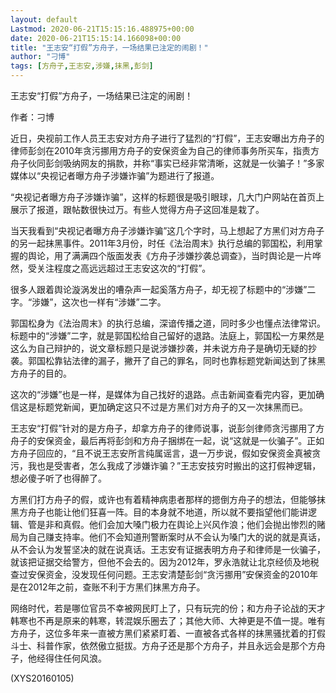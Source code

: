 ```yaml
---
layout: default
Lastmod: 2020-06-21T15:15:16.488975+00:00
date: 2020-06-21T15:15:14.166098+00:00
title: "王志安“打假”方舟子，一场结果已注定的闹剧！"
author: "刁博"
tags: [方舟子,王志安,涉嫌,抹黑,彭剑]
---
```


王志安“打假”方舟子，一场结果已注定的闹剧！

作者：刁博

近日，央视前工作人员王志安对方舟子进行了猛烈的“打假”，王志安曝出方舟子的律师彭剑在2010年贪污挪用方舟子的安保资金为自己的律师事务所买车，指责方舟子伙同彭剑吸纳网友的捐款，并称“事实已经非常清晰，这就是一伙骗子！”多家媒体以“央视记者曝方舟子涉嫌诈骗”为题进行了报道。

“央视记者曝方舟子涉嫌诈骗”，这样的标题很是吸引眼球，几大门户网站在首页上展示了报道，跟帖数很快过万。有些人觉得方舟子这回准是栽了。

当天我看到“央视记者曝方舟子涉嫌诈骗”这几个字时，马上想起了方黑们对方舟子的另一起抹黑事件。2011年3月份，时任《法治周末》执行总编的郭国松，利用掌握的舆论，用了满满四个版面发表《方舟子涉嫌抄袭总调查》，当时舆论是一片哗然，受关注程度之高远远超过王志安这次的“打假”。

很多人跟着舆论漩涡发出的嘈杂声一起奚落方舟子，却无视了标题中的“涉嫌”二字。“涉嫌”，这次也一样有“涉嫌”二字。

郭国松身为《法治周末》的执行总编，深谙传播之道，同时多少也懂点法律常识。标题中的“涉嫌”二字，就是郭国松给自己留好的退路。法庭上，郭国松一方果然是这么为自己辩护的，说文章标题只是说涉嫌抄袭，并未说方舟子是确切无疑的抄袭。郭国松靠钻法律的漏子，撇开了自己的罪名，同时也靠标题党新闻达到了抹黑方舟子的目的。

这次的“涉嫌”也是一样，是媒体为自己找好的退路。点击新闻查看完内容，更加确信这是标题党新闻，更加确定这只不过是方黑们对方舟子的又一次抹黑而已。

王志安“打假”针对的是方舟子，却拿方舟子的律师说事，说彭剑律师贪污挪用了方舟子的安保资金，最后再将彭剑和方舟子捆绑在一起，说“这就是一伙骗子”。正如方舟子回应的，“且不说王志安所言纯属谣言，退一万步说，假如安保资金真被贪污，我也是受害者，怎么我成了涉嫌诈骗？”王志安技穷时搬出的这打假神逻辑，想必傻子听了也得醉了。

方黑们打方舟子的假，或许也有着精神病患者那样的摁倒方舟子的想法，但能够抹黑方舟子也能让他们狂喜一阵。目的本身就不地道，所以就不要指望他们能讲逻辑、管是非和真假。他们会加大嗓门极力在舆论上兴风作浪；他们会抛出惨烈的赌局为自己赚支持率。他们不会知道刑警断案时从不会认为嗓门大的说的就是真话，从不会认为发誓坚决的就在说真话。王志安有证据表明方舟子和律师是一伙骗子，就该把证据交给警方，但他不会去的。因为2012年，罗永浩就让北京经侦及地税查过安保资金，没发现任何问题。王志安清楚彭剑“贪污挪用”安保资金的2010年是在2012年之前，查账不利于方黑们抹黑方舟子。

网络时代，若是哪位官员不幸被网民盯上了，只有玩完的份；和方舟子论战的天才韩寒也不再是原来的韩寒，转混娱乐圈去了；其他大师、大神更是不值一提。唯有方舟子，这位多年来一直被方黑们紧紧盯着、一直被各式各样的抹黑骚扰着的打假斗士、科普作家，依然傲立挺拔。方舟子还是那个方舟子，并且永远会是那个方舟子，他经得住任何风浪。

(XYS20160105)

